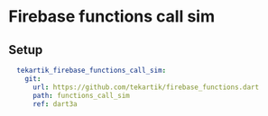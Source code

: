 # Firebase functions call sim

## Setup

```yaml
  tekartik_firebase_functions_call_sim:
    git:
      url: https://github.com/tekartik/firebase_functions.dart
      path: functions_call_sim
      ref: dart3a
```